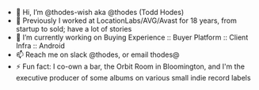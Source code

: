 - 👋 Hi, I’m @thodes-wish aka @thodes (Todd Hodes)
- 🔭 Previously I worked at LocationLabs/AVG/Avast for 18 years, from startup to sold; have a lot of stories
- 🌱 I’m currently working on Buying Experience :: Buyer Platform :: Client Infra :: Android
- 📫 Reach me on slack @thodes, or email thodes@
- ⚡ Fun fact: I co-own a bar, the Orbit Room in Bloomington, and I'm the executive producer of some albums on various small indie record labels

<!---
thodes-wish/thodes-wish is a ✨ special ✨ repository because its `README.md` (this file) appears on your GitHub profile.
You can click the Preview link to take a look at your changes.
--->
